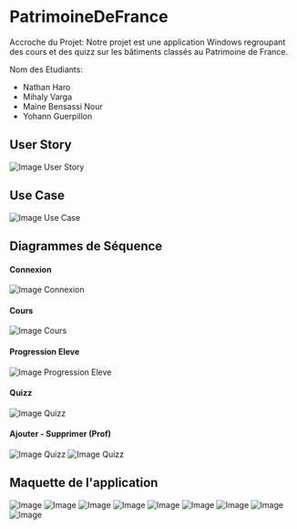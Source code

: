 # PatrimoineDeFrance

Accroche du Projet:
Notre projet est une application Windows regroupant des cours et des quizz sur les bâtiments classés au Patrimoine de France. 

Nom des Etudiants:

- Nathan Haro
- Mihaly Varga
- Maine Bensassi Nour
- Yohann Guerpillon

## User Story
![Image User Story](https://github.com/Nathanha/PatrimoineDeFrance/blob/master/assets/img/UserStory.PNG)

## Use Case
![Image Use Case](https://github.com/Nathanha/PatrimoineDeFrance/blob/master/assets/img/UseCase.PNG)

## Diagrammes de Séquence
#### Connexion
![Image Connexion](https://github.com/Nathanha/PatrimoineDeFrance/blob/master/assets/img/DS_Connexion.PNG)
#### Cours
![Image Cours](https://github.com/Nathanha/PatrimoineDeFrance/blob/master/assets/img/DS_Cours.PNG)
#### Progression Eleve
![Image Progression Eleve](https://github.com/Nathanha/PatrimoineDeFrance/blob/master/assets/img/DS_Progression_eleve.PNG)
#### Quizz
![Image Quizz](https://github.com/Nathanha/PatrimoineDeFrance/blob/master/assets/img/DS_Quizz.PNG)
#### Ajouter - Supprimer (Prof)
![Image Quizz](https://github.com/Nathanha/PatrimoineDeFrance/blob/master/assets/img/DS_Ajouter.PNG)
![Image Quizz](https://github.com/Nathanha/PatrimoineDeFrance/blob/master/assets/img/DS_Supprimer.PNG)

## Maquette de l'application
![Image](https://github.com/Nathanha/PatrimoineDeFrance/blob/master/assets/img/MAcceuil.PNG)
![Image](https://github.com/Nathanha/PatrimoineDeFrance/blob/master/assets/img/MCours.PNG)
![Image](https://github.com/Nathanha/PatrimoineDeFrance/blob/master/assets/img/MQuizz.PNG)
![Image](https://github.com/Nathanha/PatrimoineDeFrance/blob/master/assets/img/MUtilisateur.PNG)
![Image](https://github.com/Nathanha/PatrimoineDeFrance/blob/master/assets/img/MProf.PNG)
![Image](https://github.com/Nathanha/PatrimoineDeFrance/blob/master/assets/img/MConnexion.PNG)
![Image](https://github.com/Nathanha/PatrimoineDeFrance/blob/master/assets/img/MACours.PNG)
![Image](https://github.com/Nathanha/PatrimoineDeFrance/blob/master/assets/img/MAQuizz3.PNG)
![Image](https://github.com/Nathanha/PatrimoineDeFrance/blob/master/assets/img/MAEleve2.PNG)